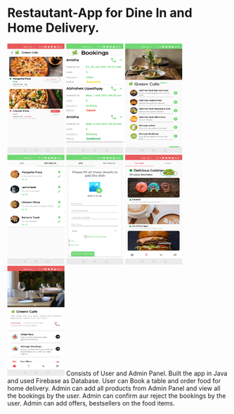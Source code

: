 # Restautant-App for Dine In and Home Delivery.
<img src ="Screenshot_20210725-220711.jpg" width="130" height="250"/> <img src ="Screenshot_20210725-220621.jpg" width="130" height="250"/> <img src ="Screenshot_20210725-220610.jpg" width="130" height="250"/>  <img src ="Screenshot_20210725-220631.jpg" width="130" height="250"/> <img src ="Screenshot_20210725-220632.jpg" width="130" height="250"/>  <img src ="Screenshot_20210725-220700.jpg" width="130" height="250"/>  <img src ="Screenshot_20210725-220653.jpg" width="130" height="250"/>
Consists of User and Admin Panel.
Built the app in Java and used Firebase as Database.
User can Book a table and order food for home delivery.
Admin can add all products from Admin Panel and view all the bookings by the user.
Admin can confirm aur reject the bookings by the user.
Admin can add offers, bestsellers on the food items.
